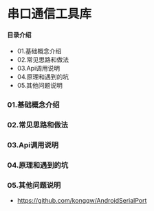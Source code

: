 # 串口通信工具库
#### 目录介绍
- 01.基础概念介绍
- 02.常见思路和做法
- 03.Api调用说明
- 04.原理和遇到的坑
- 05.其他问题说明



### 01.基础概念介绍


### 02.常见思路和做法


### 03.Api调用说明

### 04.原理和遇到的坑


### 05.其他问题说明



- https://github.com/kongqw/AndroidSerialPort






